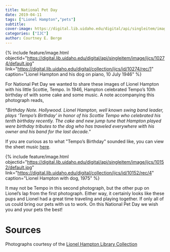 ```yaml
---
title: National Pet Day
date: 2019-04-11
tags: ["Lionel Hampton","pets"]
subtitle: 
cover-image: https://digital.lib.uidaho.edu/digital/api/singleitem/image/ijcs/10274/default.jpg
categories: ["IJC"]
author: Courtney E. Berge
---
```


{% include feature/image.html objectid="https://digital.lib.uidaho.edu/digital/api/singleitem/image/ijcs/10274/default.jpg" link="https://digital.lib.uidaho.edu/digital/collection/ijcs/id/10274/rec/1" caption="Lionel Hampton and his dog on piano, 10 July 1946" %}

For National Pet Day we wanted to share these images of Lionel Hampton with his little Scottie, Tempo. In 1946, Hampton celebrated Tempo’s 10th birthday of with some cake and some music. A note accompanying this photograph reads, 

*"Birthday Note. Hollywood. Lionel Hampton, well known swing band leader, plays ‘Tempo’s Birthday’ in honor of his Scottie Tempo who celebrated his tenth birthday recently. The cake and new jump tune that Hampton played were birthday tributes to the dog who has traveled everywhere with his owner and his band for the last decade."*

If you are curious as to what "Tempo’s Birthday" sounded like, you can view the sheet music [here](https://digital.lib.uidaho.edu/digital/collection/ijcs/id/20762).

{% include feature/image.html objectid="https://digital.lib.uidaho.edu/digital/api/singleitem/image/ijcs/10152/default.jpg" link="https://digital.lib.uidaho.edu/digital/collection/ijcs/id/10152/rec/4" caption="Lionel Hampton with dog, 1975" %}

It may not be Tempo in this second photograph, but the other pup on Lionel’s lap from the first photograph. Either way, it certainly looks like these pups and Lionel had a great time traveling and playing together. If only all of us could bring our pets with us to work. On this National Pet Day we wish you and your pets the best!

# Sources

Photographs courtesy of the [Lionel Hampton Library Collection](https://www.ijc.uidaho.edu/hampton_collection/)